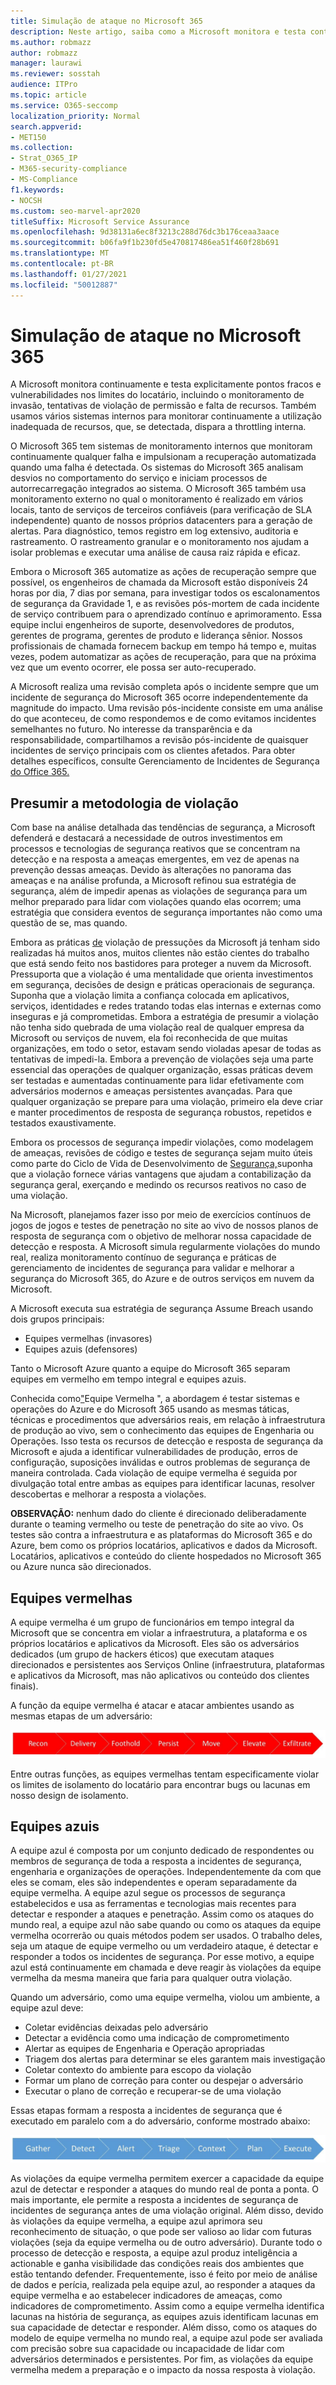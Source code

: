 ```yaml
---
title: Simulação de ataque no Microsoft 365
description: Neste artigo, saiba como a Microsoft monitora e testa continuamente os limites de locatários do Microsoft 365.
ms.author: robmazz
author: robmazz
manager: laurawi
ms.reviewer: sosstah
audience: ITPro
ms.topic: article
ms.service: O365-seccomp
localization_priority: Normal
search.appverid:
- MET150
ms.collection:
- Strat_O365_IP
- M365-security-compliance
- MS-Compliance
f1.keywords:
- NOCSH
ms.custom: seo-marvel-apr2020
titleSuffix: Microsoft Service Assurance
ms.openlocfilehash: 9d38131a6ec8f3213c288d76dc3b176ceaa3aace
ms.sourcegitcommit: b06fa9f1b230fd5e470817486ea51f460f28b691
ms.translationtype: MT
ms.contentlocale: pt-BR
ms.lasthandoff: 01/27/2021
ms.locfileid: "50012887"
---
```

# <a name="attack-simulation-in-microsoft-365"></a>Simulação de ataque no Microsoft 365

A Microsoft monitora continuamente e testa explicitamente pontos fracos e vulnerabilidades nos limites do locatário, incluindo o monitoramento de invasão, tentativas de violação de permissão e falta de recursos. Também usamos vários sistemas internos para monitorar continuamente a utilização inadequada de recursos, que, se detectada, dispara a throttling interna.

O Microsoft 365 tem sistemas de monitoramento internos que monitoram continuamente qualquer falha e impulsionam a recuperação automatizada quando uma falha é detectada. Os sistemas do Microsoft 365 analisam desvios no comportamento do serviço e iniciam processos de autorrecarregação integrados ao sistema. O Microsoft 365 também usa monitoramento externo no qual o monitoramento é realizado em vários locais, tanto de serviços de terceiros confiáveis (para verificação de SLA independente) quanto de nossos próprios datacenters para a geração de alertas. Para diagnóstico, temos registro em log extensivo, auditoria e rastreamento. O rastreamento granular e o monitoramento nos ajudam a isolar problemas e executar uma análise de causa raiz rápida e eficaz.

Embora o Microsoft 365 automatize as ações de recuperação sempre que possível, os engenheiros de chamada da Microsoft estão disponíveis 24 horas por dia, 7 dias por semana, para investigar todos os escalonamentos de segurança da Gravidade 1, e as revisões pós-mortem de cada incidente de serviço contribuem para o aprendizado contínuo e aprimoramento. Essa equipe inclui engenheiros de suporte, desenvolvedores de produtos, gerentes de programa, gerentes de produto e liderança sênior. Nossos profissionais de chamada fornecem backup em tempo há tempo e, muitas vezes, podem automatizar as ações de recuperação, para que na próxima vez que um evento ocorrer, ele possa ser auto-recuperado.

A Microsoft realiza uma revisão completa após o incidente sempre que um incidente de segurança do Microsoft 365 ocorre independentemente da magnitude do impacto. Uma revisão pós-incidente consiste em uma análise do que aconteceu, de como respondemos e de como evitamos incidentes semelhantes no futuro. No interesse da transparência e da responsabilidade, compartilhamos a revisão pós-incidente de quaisquer incidentes de serviço principais com os clientes afetados. Para obter detalhes específicos, consulte Gerenciamento de Incidentes de Segurança [do Office 365.](https://aka.ms/Office365SIM)

## <a name="assume-breach-methodology"></a>Presumir a metodologia de violação

Com base na análise detalhada das tendências de segurança, a Microsoft defenderá e destacará a necessidade de outros investimentos em processos e tecnologias de segurança reativos que se concentram na detecção e na resposta a ameaças emergentes, em vez de apenas na prevenção dessas ameaças. Devido às alterações no panorama das ameaças e na análise profunda, a Microsoft refinou sua estratégia de segurança, além de impedir apenas as violações de segurança para um melhor preparado para lidar com violações quando elas ocorrem; uma estratégia que considera eventos de segurança importantes não como uma questão de se, mas quando.

Embora as práticas [de](https://www.microsoft.com/TrustCenter/Security/default.aspx) violação de pressuções da Microsoft já tenham sido realizadas há muitos anos, muitos clientes não estão cientes do trabalho que está sendo feito nos bastidores para proteger a nuvem da Microsoft. Pressuporta que a violação é uma mentalidade que orienta investimentos em segurança, decisões de design e práticas operacionais de segurança. Suponha que a violação limita a confiança colocada em aplicativos, serviços, identidades e redes tratando todas elas internas e externas como inseguras e já comprometidas. Embora a estratégia de presumir a violação não tenha sido quebrada de uma violação real de qualquer empresa da Microsoft ou serviços de nuvem, ela foi reconhecida de que muitas organizações, em todo o setor, estavam sendo violadas apesar de todas as tentativas de impedi-la. Embora a prevenção de violações seja uma parte essencial das operações de qualquer organização, essas práticas devem ser testadas e aumentadas continuamente para lidar efetivamente com adversários modernos e ameaças persistentes avançadas. Para que qualquer organização se prepare para uma violação, primeiro ela deve criar e manter procedimentos de resposta de segurança robustos, repetidos e testados exaustivamente.

Embora os processos de segurança impedir violações, como modelagem de ameaças, revisões de código e testes de segurança sejam muito úteis como parte do Ciclo de Vida de Desenvolvimento de [Segurança,](https://www.microsoft.com/securityengineering/sdl/)suponha que a violação fornece várias vantagens que ajudam a contabilização da segurança geral, exerçando e medindo os recursos reativos no caso de uma violação.

Na Microsoft, planejamos fazer isso por meio de exercícios contínuos de jogos de jogos e testes de penetração no site ao vivo de nossos planos de resposta de segurança com o objetivo de melhorar nossa capacidade de detecção e resposta. A Microsoft simula regularmente violações do mundo real, realiza monitoramento contínuo de segurança e práticas de gerenciamento de incidentes de segurança para validar e melhorar a segurança do Microsoft 365, do Azure e de outros serviços em nuvem da Microsoft.

A Microsoft executa sua estratégia de segurança Assume Breach usando dois grupos principais:

- Equipes vermelhas (invasores)
- Equipes azuis (defensores)

Tanto o Microsoft Azure quanto a equipe do Microsoft 365 separam equipes em vermelho em tempo integral e equipes azuis.

Conhecida como["](https://go.microsoft.com/fwlink/?linkid=518599)Equipe Vermelha ", a abordagem é testar sistemas e operações do Azure e do Microsoft 365 usando as mesmas táticas, técnicas e procedimentos que adversários reais, em relação à infraestrutura de produção ao vivo, sem o conhecimento das equipes de Engenharia ou Operações. Isso testa os recursos de detecção e resposta de segurança da Microsoft e ajuda a identificar vulnerabilidades de produção, erros de configuração, suposições inválidas e outros problemas de segurança de maneira controlada. Cada violação de equipe vermelha é seguida por divulgação total entre ambas as equipes para identificar lacunas, resolver descobertas e melhorar a resposta a violações.

**OBSERVAÇÃO:** nenhum dado do cliente é direcionado deliberadamente durante o teaming vermelho ou teste de penetração do site ao vivo. Os testes são contra a infraestrutura e as plataformas do Microsoft 365 e do Azure, bem como os próprios locatários, aplicativos e dados da Microsoft. Locatários, aplicativos e conteúdo do cliente hospedados no Microsoft 365 ou Azure nunca são direcionados.

## <a name="red-teams"></a>Equipes vermelhas

A equipe vermelha é um grupo de funcionários em tempo integral da Microsoft que se concentra em violar a infraestrutura, a plataforma e os próprios locatários e aplicativos da Microsoft. Eles são os adversários dedicados (um grupo de hackers éticos) que executam ataques direcionados e persistentes aos Serviços Online (infraestrutura, plataformas e aplicativos da Microsoft, mas não aplicativos ou conteúdo dos clientes finais).

A função da equipe vermelha é atacar e atacar ambientes usando as mesmas etapas de um adversário:

![Estágios de violação](../media/office-365-isolation-breach-stages.png)

Entre outras funções, as equipes vermelhas tentam especificamente violar os limites de isolamento do locatário para encontrar bugs ou lacunas em nosso design de isolamento.

## <a name="blue-teams"></a>Equipes azuis

A equipe azul é composta por um conjunto dedicado de respondentes ou membros de segurança de toda a resposta a incidentes de segurança, engenharia e organizações de operações. Independentemente da com que eles se comam, eles são independentes e operam separadamente da equipe vermelha. A equipe azul segue os processos de segurança estabelecidos e usa as ferramentas e tecnologias mais recentes para detectar e responder a ataques e penetração. Assim como os ataques do mundo real, a equipe azul não sabe quando ou como os ataques da equipe vermelha ocorrerão ou quais métodos podem ser usados. O trabalho deles, seja um ataque de equipe vermelho ou um verdadeiro ataque, é detectar e responder a todos os incidentes de segurança. Por esse motivo, a equipe azul está continuamente em chamada e deve reagir às violações da equipe vermelha da mesma maneira que faria para qualquer outra violação.

Quando um adversário, como uma equipe vermelha, violou um ambiente, a equipe azul deve:

- Coletar evidências deixadas pelo adversário
- Detectar a evidência como uma indicação de comprometimento
- Alertar as equipes de Engenharia e Operação apropriadas
- Triagem dos alertas para determinar se eles garantem mais investigação
- Coletar contexto do ambiente para escopo da violação
- Formar um plano de correção para conter ou despejar o adversário
- Executar o plano de correção e recuperar-se de uma violação

Essas etapas formam a resposta a incidentes de segurança que é executado em paralelo com a do adversário, conforme mostrado abaixo:

![Estágios de resposta a violações](../media/office-365-isolation-breach-response-stages.png)

As violações da equipe vermelha permitem exercer a capacidade da equipe azul de detectar e responder a ataques do mundo real de ponta a ponta. O mais importante, ele permite a resposta a incidentes de segurança de incidentes de segurança antes de uma violação original. Além disso, devido às violações da equipe vermelha, a equipe azul aprimora seu reconhecimento de situação, o que pode ser valioso ao lidar com futuras violações (seja da equipe vermelha ou de outro adversário). Durante todo o processo de detecção e resposta, a equipe azul produz inteligência a actionable e ganha visibilidade das condições reais dos ambientes que estão tentando defender. Frequentemente, isso é feito por meio de análise de dados e perícia, realizada pela equipe azul, ao responder a ataques da equipe vermelha e ao estabelecer indicadores de ameaças, como indicadores de comprometimento. Assim como a equipe vermelha identifica lacunas na história de segurança, as equipes azuis identificam lacunas em sua capacidade de detectar e responder. Além disso, como os ataques do modelo de equipe vermelha no mundo real, a equipe azul pode ser avaliada com precisão sobre sua capacidade ou incapacidade de lidar com adversários determinados e persistentes. Por fim, as violações da equipe vermelha medem a preparação e o impacto da nossa resposta à violação.
